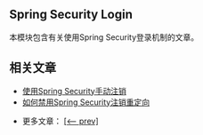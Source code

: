 ## Spring Security Login

本模块包含有关使用Spring Security登录机制的文章。

## 相关文章

+ [使用Spring Security手动注销](docs/使用SpringSecurity手动注销.md)
+ [如何禁用Spring Security注销重定向](docs/如何禁用SpringSecurity注销重定向.md)

- 更多文章： [[<-- prev]](../spring-security-web-login-1/README.md)